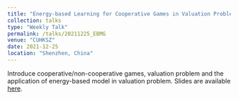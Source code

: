 ```yaml
---
title: "Energy-based Learning for Cooperative Games in Valuation Problems"
collection: talks
type: "Weekly Talk"
permalink: /talks/20211225_EBMG
venue: "CUHKSZ"
date: 2021-12-25
location: "Shenzhen, China"
---
```


Introduce cooperative/non-cooperative games, valuation problem and the application of energy-based model in valuation problem. Slides are available [here](https://drive.google.com/file/d/1s3_AQkc9-dkHEmu0zaXgk2XAhAlvdZCV/view?usp=sharing).
